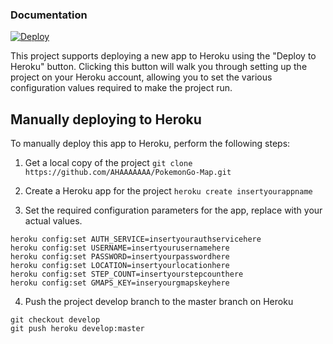 ### Documentation

[![Deploy](https://www.herokucdn.com/deploy/button.png)](https://dashboard.heroku.com/new?button-url=https://github.com/AHAAAAAAA/PokemonGo-Map/tree/develop&template=https://github.com/AHAAAAAAA/PokemonGo-Map/tree/develop)

This project supports deploying a new app to Heroku using the "Deploy to Heroku" button.  Clicking this button will walk you through setting up the project on your Heroku account, allowing you to set the various configuration values required to make the project run.

## Manually deploying to Heroku

To manually deploy this app to Heroku, perform the following steps:
1. Get a local copy of the project
`git clone https://github.com/AHAAAAAAA/PokemonGo-Map.git`

2. Create a Heroku app for the project
`heroku create insertyourappname`

3. Set the required configuration parameters for the app, replace with your actual values.
```
heroku config:set AUTH_SERVICE=insertyourauthservicehere
heroku config:set USERNAME=insertyourusernamehere
heroku config:set PASSWORD=insertyourpasswordhere
heroku config:set LOCATION=insertyourlocationhere
heroku config:set STEP_COUNT=insertyourstepcounthere
heroku config:set GMAPS_KEY=inseryourgmapskeyhere
```

4. Push the project develop branch to the master branch on Heroku
```
git checkout develop
git push heroku develop:master
```